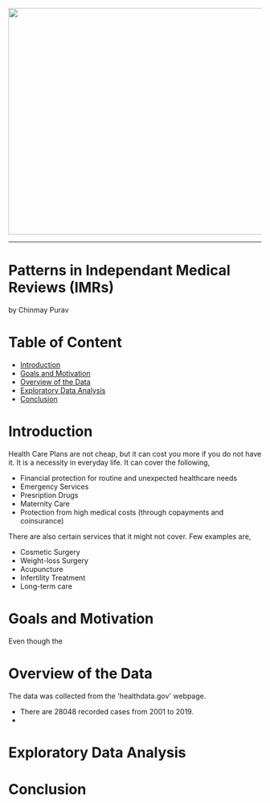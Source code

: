 <p align="center">
  <img width="600" height="450" src="https://www.physicianspractice.com/sites/default/files/medical%20claim%20and%20denied%20stamp-Stuart%20Miles-Shutterstock_6.jpg">
</p>

- - - -

# Patterns in Independant Medical Reviews (IMRs) #

by Chinmay Purav

# Table of Content #



* [Introduction](#Introduction "Goto Introduction")
* [Goals and Motivation](#Goals-and-Motivation "Goto Goals and Motivation")
* [Overview of the Data](#Overview-of-the-Data "Goto Overview of the Data")
* [Exploratory Data Analysis](#Exploratory-Data-Analysis "Goto Exploratory Data Analysis")
* [Conclusion](#Conclusion "Goto Conclusion")

# Introduction #

Health Care Plans are not cheap, but it can cost you more if you do not have it. It is a necessity in everyday life. It can 
cover the following,

* Financial protection for routine and unexpected healthcare needs
* Emergency Services
* Presription Drugs
* Maternity Care
* Protection from high medical costs (through copayments and coinsurance)

There are also certain services that it might not cover. Few examples are,

* Cosmetic Surgery
* Weight-loss Surgery
* Acupuncture
* Infertility Treatment
* Long-term care

# Goals and Motivation #

Even though the


# Overview of the Data #

The data was collected from the 'healthdata.gov' webpage.

* There are 28048 recorded cases from 2001 to 2019.
* 

# Exploratory Data Analysis #


# Conclusion #
